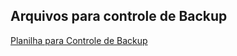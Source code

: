 ## Arquivos para controle de Backup

<a href="https://github.com/emacedoc/backup-files">Planilha para Controle de Backup</a>


